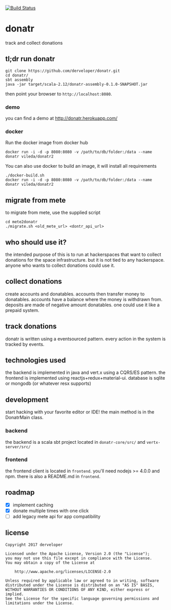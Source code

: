 [![Build Status](https://travis-ci.org/vileda/donatr.svg?branch=master)](https://travis-ci.org/vileda/donatr)

# donatr
track and collect donations

## tl;dr run donatr
```
git clone https://github.com/derveloper/donatr.git
cd donatr/
sbt assembly
java -jar target/scala-2.12/donatr-assembly-0.1.0-SNAPSHOT.jar
```

then point your browser to `http://localhost:8080`.

### demo
you can find a demo at http://donatr.herokuapp.com/

### docker
Run the docker image from docker hub
```
docker run -i -d -p 8080:8080 -v /path/to/db/folder:/data --name donatr vileda/donatr2
```

You can also use docker to build an image, it will install all requirements
```
./docker-build.sh
docker run -i -d -p 8080:8080 -v /path/to/db/folder:/data --name donatr vileda/donatr2
```

## migrate from mete
to migrate from mete, use the supplied script
```
cd mete2donatr
./migrate.sh <old_mete_url> <dontr_api_url>
```

## who should use it?
the intended purpose of this is to run at hackerspaces that want to collect donations for the space infrastructure.
but it is not tied to any hackerspace. anyone who wants to collect donations could use it.

## collect donations
create accounts and donatables. accounts then transfer money to donatables.
accounts have a balance where the money is withdrawn from.
deposits are made of negative amount donatables.
one could use it like a prepaid system.

## track donations
donatr is written using a eventsourced pattern. every action in the system is tracked by events.

## technologies used
the backend is implemented in java and vert.x using a CQRS/ES pattern.
the frontend is implemented using reactjs+redux+material-ui.
database is sqlite or mongodb (or whatever resx supports)

## development
start hacking with your favorite editor or IDE!
the main method is in the DonatrMain class.

### backend
the backend is a scala sbt project located in `donatr-core/src/` and `vertx-server/src/`

### frontend
the frontend client is located in `frontend`.
you'll need nodejs >= 4.0.0 and npm.
there is also a README.md in `frontend`.

## roadmap
- [x] implement caching
- [x] donate multiple times with one click
- [ ] add legacy mete api for app compatibility

## license
```
Copyright 2017 derveloper

Licensed under the Apache License, Version 2.0 (the "License");
you may not use this file except in compliance with the License.
You may obtain a copy of the License at

    http://www.apache.org/licenses/LICENSE-2.0

Unless required by applicable law or agreed to in writing, software
distributed under the License is distributed on an "AS IS" BASIS,
WITHOUT WARRANTIES OR CONDITIONS OF ANY KIND, either express or implied.
See the License for the specific language governing permissions and
limitations under the License.
```
